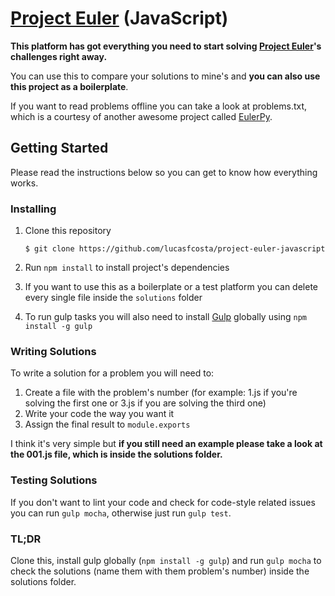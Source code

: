 # [Project Euler](https://projecteuler.net/) (JavaScript)

**This platform has got everything you need to start solving [Project Euler](https://projecteuler.net/)'s challenges right away.**

You can use this to compare your solutions to mine's and **you can also use this project as a boilerplate**.

If you want to read problems offline you can take a look at problems.txt, which is a courtesy of another awesome project called [EulerPy](https://github.com/iKevinY/EulerPy).


## Getting Started

Please read the instructions below so you can get to know how everything works.


### Installing

1. Clone this repository
    
    ```
    $ git clone https://github.com/lucasfcosta/project-euler-javascript
    ```
2. Run `npm install` to install project's dependencies
3. If you want to use this as a boilerplate or a test platform you can delete every single file inside the `solutions` folder
4. To run gulp tasks you will also need to install [Gulp](https://www.npmjs.com/package/gulp) globally using `npm install -g gulp`

### Writing Solutions

To write a solution for a problem you will need to:

1. Create a file with the problem's number (for example: 1.js if you're solving the first one or 3.js if you are solving the third one)
2. Write your code the way you want it
3. Assign the final result to `module.exports`

I think it's very simple but **if you still need an example please take a look at the 001.js file, which is inside the solutions folder.**


### Testing Solutions

If you don't want to lint your code and check for code-style related issues you can run `gulp mocha`, otherwise just run `gulp test`.


### TL;DR

Clone this, install gulp globally (`npm install -g gulp`) and run `gulp mocha` to check the solutions (name them with them problem's number) inside the solutions folder.

